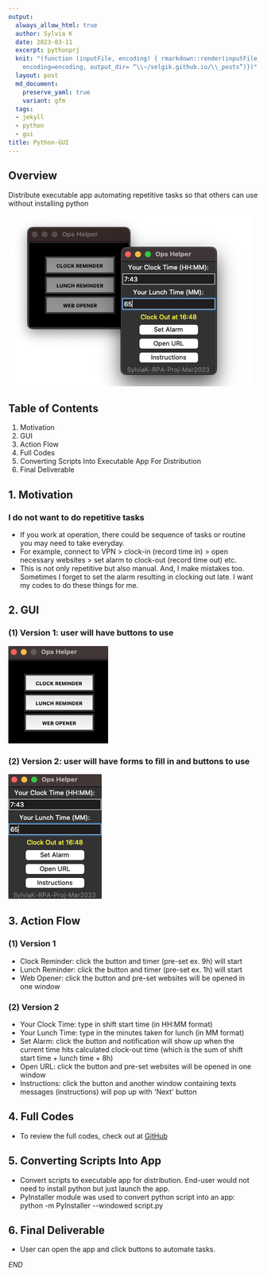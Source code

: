 ```yaml
---
output:
  always_allow_html: true
  author: Sylvia K
  date: 2023-03-11
  excerpt: pythonprj
  knit: "(function (inputFile, encoding) { rmarkdown::render(inputFile,
    encoding=encoding, output_dir= “\\~/selgik.github.io/\\_posts”)})"
  layout: post
  md_document:
    preserve_yaml: true
    variant: gfm
  tags:
  - jekyll
  - python
  - gui
title: Python-GUI
---
```

## Overview 
Distribute executable app automating repetitive tasks so that others can use without installing python  

![gui](/assets/images/gui-prj.png)

## Table of Contents
1. Motivation  
2. GUI  
3. Action Flow   
4. Full Codes
5. Converting Scripts Into Executable App For Distribution 
6. Final Deliverable

## 1. Motivation
### I do not want to do repetitive tasks  
- If you work at operation, there could be sequence of tasks or routine you may need to take everyday.  
- For example, connect to VPN > clock-in (record time in) > open necessary websites > set alarm to clock-out (record time out) etc.   
- This is not only repetitive but also manual. And, I make mistakes too. Sometimes I forget to set the alarm resulting in clocking out late. I want my codes to do these things for me.   

## 2. GUI
### (1) Version 1: user will have buttons to use  
![v1](/assets/images/v1.png)  
         
### (2) Version 2: user will have forms to fill in and buttons to use  
![v2](/assets/images/v2.png)  

## 3. Action Flow
### (1) Version 1
- Clock Reminder: click the button and timer (pre-set ex. 9h) will start   
- Lunch Reminder: click the button and timer (pre-set ex. 1h) will start  
- Web Opener: click the button and pre-set websites will be opened in one window  

### (2) Version 2  
- Your Clock Time: type in shift start time (in HH:MM format)  
- Your Lunch Time: type in the minutes taken for lunch (in MM format)  
- Set Alarm: click the button and notification will show up when the current time hits calculated clock-out time (which is the sum of shift start time + lunch time + 8h)  
- Open URL: click the button and pre-set websites will be opened in one window  
- Instructions: click the button and another window containing texts messages (instructions) will pop up with 'Next' button   

## 4. Full Codes
- To review the full codes, check out at [GitHub](https://github.com/selgik/RPA-project/tree/main/button-to-start)   

## 5. Converting Scripts Into App
- Convert scripts to executable app for distribution. End-user would not need to install python but just launch the app.
- PyInstaller module was used to convert python script into an app:
    python -m PyInstaller --windowed script.py  

## 6. Final Deliverable   
- User can open the app and click buttons to automate tasks.
 
*END* 
